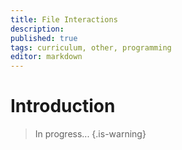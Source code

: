 ```yaml
---
title: File Interactions
description: 
published: true
tags: curriculum, other, programming
editor: markdown
---
```


# Introduction

>In progress...
{.is-warning}